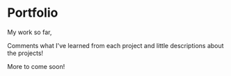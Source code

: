 # Portfolio

My work so far, 

Comments what I've learned from each project and little descriptions about the projects! 

More to come soon!
